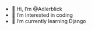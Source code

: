 - 👋 Hi, I’m @Adlerblick
- 👀 I’m interested in coding
- 🌱 I’m currently learning Django

<!---
Adlerblick/Adlerblick is a ✨ special ✨ repository because its `README.md` (this file) appears on your GitHub profile.
You can click the Preview link to take a look at your changes.
--->
